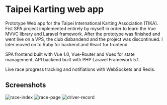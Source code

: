 # Taipei Karting web app

Prototype Web app for the Taipei International Karting Association (TIKA). Fist SPA project implemented entirely by myself in order to learn the Vue MVVC library and Laravel framework.
After the prototype was finished and went live on a VPS, the club disbandend and the project was discontinued. I later moved on to Ruby for backend and React for frontend.

SPA frontend built with Vue 1.0, Vue-Router and Vuex for state management. API backend built with PHP Laravel Framework 5.1.

Live race progress tracking and notifiations with WebSockets and Redis.

## Screenshots
![race-index](https://github.com/dhammafarer/taipei-karting/screenshots/race-index.jpeg)
![race-page](https://github.com/dhammafarer/taipei-karting/screenshots/race-page.jpeg)
![driver-record](https://github.com/dhammafarer/taipei-karting/screenshots/driver-record.jpeg)
